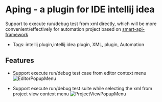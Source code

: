 # Aping - a plugin for IDE intellij idea

Support to execute run/debug test from xml directly, which will be more convenient/effectively for automation project based on [smart-api-framework](https://github.com/lwfwind/smart-api-framework)

* Tags: intellij plugin,intellij idea plugin, XML, plugin, Automation


## Features

* Support execute run/debug test case from editor context menu
![EditorPopupMenu](https://github.com/lwfwind/aping/blob/dev/pics/EditorPopupMenu.png)

* Support execute run/debug test suite while selecting the xml from project view context menu
![ProjectViewPopupMenu](https://github.com/lwfwind/aping/blob/dev/pics/ProjectViewPopupMenu.png)

